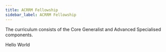 ```yaml
---
title: ACRRM Fellowship
sidebar_label: ACRRM Fellowship
---
```

The curriculum consists of the Core Generalist and Advanced Specialised components. 

Hello World